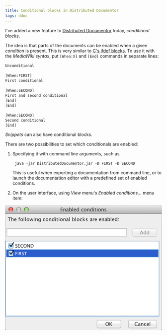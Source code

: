 ```yaml
---
title: Conditional blocks in Distributed Documentor
tags: ddoc
---
```

I've added a new feature to [Distributed Documentor](https://github.com/vigoo/distributed-documentor) today, *conditional blocks*.

The idea is that parts of the documents can be enabled when a given *condition* is present. This is very similar to [C's ifdef blocks](http://gcc.gnu.org/onlinedocs/cpp/Ifdef.html). To use it with the *MediaWiki syntax*, put `[When:X]` and `[End]` commands in separate lines:

    Unconditional

    [When:FIRST]
    First conditional

    [When:SECOND]
    First and second conditional
    [End]
    [End]

    [When:SECOND]
    Second conditional
    [End]

*Snippets* can also have conditional blocks.

There are two possibilities to set which conditionals are enabled:

1. Specifying it with command line arguments, such as

        java -jar DistributedDocumentor.jar -D FIRST -D SECOND

    This is useful when exporting a documentation from command line, or to launch the documentation editor with a predefined set of enabled conditions.

2. On the user interface, using *View* menu's *Enabled conditions...* menu item:

![](/images/enabled-conditions-dialog.png)
